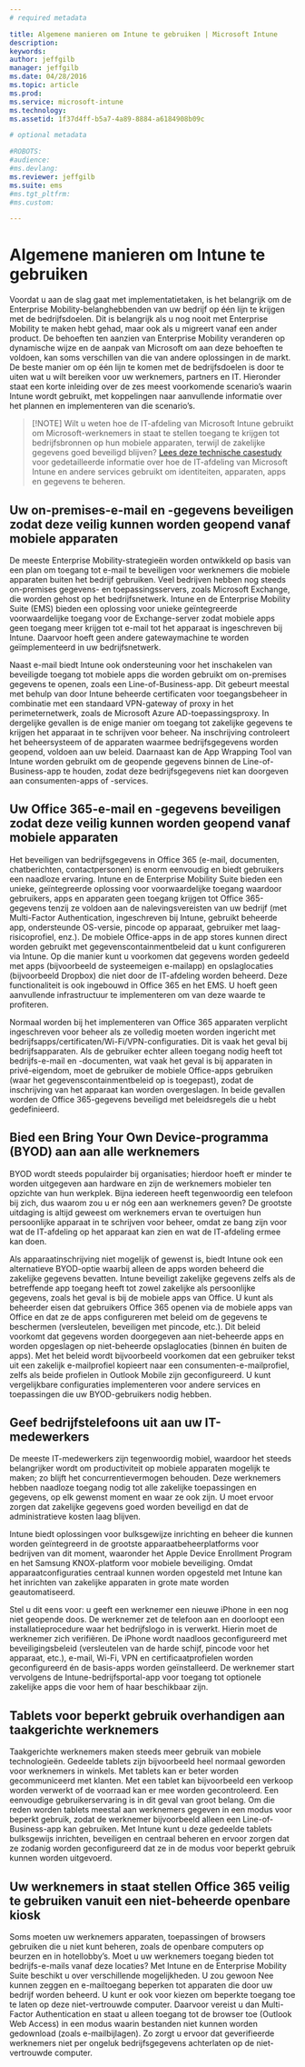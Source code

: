 ```yaml
---
# required metadata

title: Algemene manieren om Intune te gebruiken | Microsoft Intune
description:
keywords:
author: jeffgilb
manager: jeffgilb
ms.date: 04/28/2016
ms.topic: article
ms.prod:
ms.service: microsoft-intune
ms.technology:
ms.assetid: 1f37d4ff-b5a7-4a89-8884-a6184908b09c

# optional metadata

#ROBOTS:
#audience:
#ms.devlang:
ms.reviewer: jeffgilb
ms.suite: ems
#ms.tgt_pltfrm:
#ms.custom:

---
```


# Algemene manieren om Intune te gebruiken

Voordat u aan de slag gaat met implementatietaken, is het belangrijk om de Enterprise Mobility-belanghebbenden van uw bedrijf op één lijn te krijgen met de bedrijfsdoelen.  Dit is belangrijk als u nog nooit met Enterprise Mobility te maken hebt gehad, maar ook als u migreert vanaf een ander product.  De behoeften ten aanzien van Enterprise Mobility veranderen op dynamische wijze en de aanpak van Microsoft om aan deze behoeften te voldoen, kan soms verschillen van die van andere oplossingen in de markt.  De beste manier om op één lijn te komen met de bedrijfsdoelen is door te uiten wat u wilt bereiken voor uw werknemers, partners en IT.  Hieronder staat een korte inleiding over de zes meest voorkomende scenario’s waarin Intune wordt gebruikt, met koppelingen naar aanvullende informatie over het plannen en implementeren van die scenario’s.

>[!NOTE] Wilt u weten hoe de IT-afdeling van Microsoft Intune gebruikt om Microsoft-werknemers in staat te stellen toegang te krijgen tot bedrijfsbronnen op hun mobiele apparaten, terwijl de zakelijke gegevens goed beveiligd blijven? [Lees deze technische casestudy](https://www.microsoft.com/itshowcase/Article/Content/588) voor gedetailleerde informatie over hoe de IT-afdeling van Microsoft Intune en andere services gebruikt om identiteiten, apparaten, apps en gegevens te beheren.  

## Uw on-premises-e-mail en -gegevens beveiligen zodat deze veilig kunnen worden geopend vanaf mobiele apparaten
De meeste Enterprise Mobility-strategieën worden ontwikkeld op basis van een plan om toegang tot e-mail te beveiligen voor werknemers die mobiele apparaten buiten het bedrijf gebruiken. Veel bedrijven hebben nog steeds on-premises gegevens- en toepassingsservers, zoals Microsoft Exchange, die worden gehost op het bedrijfsnetwerk. Intune en de Enterprise Mobility Suite (EMS) bieden een oplossing voor unieke geïntegreerde voorwaardelijke toegang voor de Exchange-server zodat mobiele apps geen toegang meer krijgen tot e-mail tot het apparaat is ingeschreven bij Intune. Daarvoor hoeft geen andere gatewaymachine te worden geïmplementeerd in uw bedrijfsnetwerk.

Naast e-mail biedt Intune ook ondersteuning voor het inschakelen van beveiligde toegang tot mobiele apps die worden gebruikt om on-premises gegevens te openen, zoals een Line-of-Business-app.  Dit gebeurt meestal met behulp van door Intune beheerde certificaten voor toegangsbeheer in combinatie met een standaard VPN-gateway of proxy in het perimeternetwerk, zoals de Microsoft Azure AD-toepassingsproxy.  In dergelijke gevallen is de enige manier om toegang tot zakelijke gegevens te krijgen het apparaat in te schrijven voor beheer.  Na inschrijving controleert het beheersysteem of de apparaten waarmee bedrijfsgegevens worden geopend, voldoen aan uw beleid.  Daarnaast kan de App Wrapping Tool van Intune worden gebruikt om de geopende gegevens binnen de Line-of-Business-app te houden, zodat deze bedrijfsgegevens niet kan doorgeven aan consumenten-apps of -services.

<!-- Learn more about how to plan and deploy Intune to help secure on-premises email and data. -->

## Uw Office 365-e-mail en -gegevens beveiligen zodat deze veilig kunnen worden geopend vanaf mobiele apparaten
Het beveiligen van bedrijfsgegevens in Office 365 (e-mail, documenten, chatberichten, contactpersonen) is enorm eenvoudig en biedt gebruikers een naadloze ervaring. Intune en de Enterprise Mobility Suite bieden een unieke, geïntegreerde oplossing voor voorwaardelijke toegang waardoor gebruikers, apps en apparaten geen toegang krijgen tot Office 365-gegevens tenzij ze voldoen aan de nalevingsvereisten van uw bedrijf (met Multi-Factor Authentication, ingeschreven bij Intune, gebruikt beheerde app, ondersteunde OS-versie, pincode op apparaat, gebruiker met laag-risicoprofiel, enz.). De mobiele Office-apps in de app stores kunnen direct worden gebruikt met gegevenscontainmentbeleid dat u kunt configureren via Intune. Op die manier kunt u voorkomen dat gegevens worden gedeeld met apps (bijvoorbeeld de systeemeigen e-mailapp) en opslaglocaties (bijvoorbeeld Dropbox) die niet door de IT-afdeling worden beheerd.  Deze functionaliteit is ook ingebouwd in Office 365 en het EMS.  U hoeft geen aanvullende infrastructuur te implementeren om van deze waarde te profiteren.

Normaal worden bij het implementeren van Office 365 apparaten verplicht ingeschreven voor beheer als ze volledig moeten worden ingericht met bedrijfsapps/certificaten/Wi-Fi/VPN-configuraties. Dit is vaak het geval bij bedrijfsapparaten.  Als de gebruiker echter alleen toegang nodig heeft tot bedrijfs-e-mail en -documenten, wat vaak het geval is bij apparaten in privé-eigendom, moet de gebruiker de mobiele Office-apps gebruiken (waar het gegevenscontainmentbeleid op is toegepast), zodat de inschrijving van het apparaat kan worden overgeslagen.  In beide gevallen worden de Office 365-gegevens beveiligd met beleidsregels die u hebt gedefinieerd.

<!-- Learn more about how to plan and deploy Intune to help secure Office 365 email and data. -->

## Bied een Bring Your Own Device-programma (BYOD) aan aan alle werknemers
BYOD wordt steeds populairder bij organisaties; hierdoor hoeft er minder te worden uitgegeven aan hardware en zijn de werknemers mobieler ten opzichte van hun werkplek. Bijna iedereen heeft tegenwoordig een telefoon bij zich, dus waarom zou u er nóg een aan werknemers geven? De grootste uitdaging is altijd geweest om werknemers ervan te overtuigen hun persoonlijke apparaat in te schrijven voor beheer, omdat ze bang zijn voor wat de IT-afdeling op het apparaat kan zien en wat de IT-afdeling ermee kan doen.  

Als apparaatinschrijving niet mogelijk of gewenst is, biedt Intune ook een alternatieve BYOD-optie waarbij alleen de apps worden beheerd die zakelijke gegevens bevatten.  Intune beveiligt zakelijke gegevens zelfs als de betreffende app toegang heeft tot zowel zakelijke als persoonlijke gegevens, zoals het geval is bij de mobiele apps van Office.  U kunt als beheerder eisen dat gebruikers Office 365 openen via de mobiele apps van Office en dat ze de apps configureren met beleid om de gegevens te beschermen (versleutelen, beveiligen met pincode, etc.).  Dit beleid voorkomt dat gegevens worden doorgegeven aan niet-beheerde apps en worden opgeslagen op niet-beheerde opslaglocaties (binnen én buiten de apps).  Met het beleid wordt bijvoorbeeld voorkomen dat een gebruiker tekst uit een zakelijk e-mailprofiel kopieert naar een consumenten-e-mailprofiel, zelfs als beide profielen in Outlook Mobile zijn geconfigureerd.  U kunt vergelijkbare configuraties implementeren voor andere services en toepassingen die uw BYOD-gebruikers nodig hebben.

<!-- Learn more about how to plan and deploy Intune to support BYOD.-->

## Geef bedrijfstelefoons uit aan uw IT-medewerkers
De meeste IT-medewerkers zijn tegenwoordig mobiel, waardoor het steeds belangrijker wordt om productiviteit op mobiele apparaten mogelijk te maken; zo blijft het concurrentievermogen behouden.  Deze werknemers hebben naadloze toegang nodig tot alle zakelijke toepassingen en gegevens, op elk gewenst moment en waar ze ook zijn.  U moet ervoor zorgen dat zakelijke gegevens goed worden beveiligd en dat de administratieve kosten laag blijven.  

Intune biedt oplossingen voor bulksgewijze inrichting en beheer die kunnen worden geïntegreerd in de grootste apparaatbeheerplatforms voor bedrijven van dit moment, waaronder het Apple Device Enrollment Program en het Samsung KNOX-platform voor mobiele beveiliging.  Omdat apparaatconfiguraties centraal kunnen worden opgesteld met Intune kan het inrichten van zakelijke apparaten in grote mate worden geautomatiseerd.  

Stel u dit eens voor: u geeft een werknemer een nieuwe iPhone in een nog niet geopende doos. De werknemer zet de telefoon aan en doorloopt een installatieprocedure waar het bedrijfslogo in is verwerkt. Hierin moet de werknemer zich verifiëren. De iPhone wordt naadloos geconfigureerd met beveiligingsbeleid (versleutelen van de harde schijf, pincode voor het apparaat, etc.), e-mail, Wi-Fi, VPN en certificaatprofielen worden geconfigureerd én de basis-apps worden geïnstalleerd. De werknemer start vervolgens de Intune-bedrijfsportal-app voor toegang tot optionele zakelijke apps die voor hem of haar beschikbaar zijn.

<!-- Learn more about how to plan and deploy Intune to support corporate owned devices. -->

## Tablets voor beperkt gebruik overhandigen aan taakgerichte werknemers
Taakgerichte werknemers maken steeds meer gebruik van mobiele technologieën.  Gedeelde tablets zijn bijvoorbeeld heel normaal geworden voor werknemers in winkels.  Met tablets kan er beter worden gecommuniceerd met klanten. Met een tablet kan bijvoorbeeld een verkoop worden verwerkt of de voorraad kan er mee worden gecontroleerd.  Een eenvoudige gebruikerservaring is in dit geval van groot belang.  Om die reden worden tablets meestal aan werknemers gegeven in een modus voor beperkt gebruik, zodat de werknemer bijvoorbeeld alleen een Line-of-Business-app kan gebruiken.  Met Intune kunt u deze gedeelde tablets bulksgewijs inrichten, beveiligen en centraal beheren en ervoor zorgen dat ze zodanig worden geconfigureerd dat ze in de modus voor beperkt gebruik kunnen worden uitgevoerd.

<!-- Learn more about how to plan and deploy Intune to support shared tablets. -->

## Uw werknemers in staat stellen Office 365 veilig te gebruiken vanuit een niet-beheerde openbare kiosk
Soms moeten uw werknemers apparaten, toepassingen of browsers gebruiken die u niet kunt beheren, zoals de openbare computers op beurzen en in hotellobby’s.  Moet u uw werknemers toegang bieden tot bedrijfs-e-mails vanaf deze locaties?  Met Intune en de Enterprise Mobility Suite beschikt u over verschillende mogelijkheden.  U zou gewoon Nee kunnen zeggen en e-mailtoegang beperken tot apparaten die door uw bedrijf worden beheerd.  U kunt er ook voor kiezen om beperkte toegang toe te laten op deze niet-vertrouwde computer. Daarvoor vereist u dan Multi-Factor Authentication en staat u alleen toegang tot de browser toe (Outlook Web Access) in een modus waarin bestanden niet kunnen worden gedownload (zoals e-mailbijlagen).  Zo zorgt u ervoor dat geverifieerde werknemers niet per ongeluk bedrijfsgegevens achterlaten op de niet-vertrouwde computer.

<!-- Learn more about how to plan and deploy Intune to support kiosks. -->


<!--HONumber=May16_HO1-->


